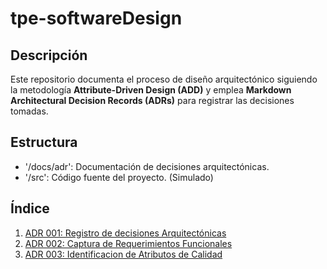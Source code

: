 # tpe-softwareDesign

## Descripción
Este repositorio documenta el proceso de diseño arquitectónico siguiendo la metodología **Attribute-Driven Design (ADD)** y emplea **Markdown Architectural Decision Records (ADRs)** para registrar las decisiones tomadas.

## Estructura
 - '/docs/adr': Documentación de decisiones arquitectónicas.
 - '/src': Código fuente del proyecto. (Simulado)

## Índice
1. [ADR 001: Registro de decisiones Arquitectónicas](adr/001-registro-decisiones-arquitectonicas.md)
2. [ADR 002: Captura de Requerimientos Funcionales](adr/002-captura-requerimientos-funcionales.md)
3. [ADR 003: Identificacion de Atributos de Calidad](adr/003-identificacion-qa.md)
